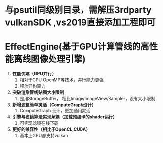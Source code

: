 

# 与psutil同级别目录，需解压3rdparty  vulkanSDK ,vs2019直接添加工程即可



# EffectEngine(基于GPU计算管线的高性能离线图像处理引擎)
1. **性能优越（GPU并行）**
   1. 相对于CPU OpenMP等技术，并行能力更强
   2. 释放异构算力
2. **突破渲染管线贴图大小限制**
   1. 是用StorageBuffer， 相比Image/ImageView/Sampler，没有大小限制
3. **新增滤镜简单灵活（ComputeGraph设计）**
   1. ComputeGraph 设计，更加通用灵活
4. **引擎与滤镜算法实现解耦（加载预编译的shader运行）**
   1. 可实现滤镜在线下载
5. **更好的兼容性（相比于OpenCL,CUDA）**
   1. 基本上GPU都支持vulkan